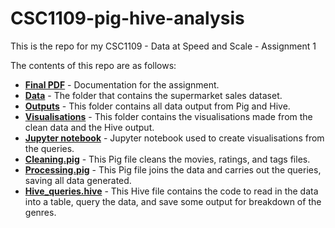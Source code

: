 # CSC1109-pig-hive-analysis

This is the repo for my CSC1109 - Data at Speed and Scale - Assignment 1

The contents of this repo are as follows:

- [**Final PDF**](./path/to/Final_PDF.pdf) - Documentation for the assignment.
- [**Data**](./data) - The folder that contains the supermarket sales dataset.
- [**Outputs**](./outputs) - This folder contains all data output from Pig and Hive.
- [**Visualisations**](./visualisations) - This folder contains the visualisations made from the clean data and the Hive output.
- [**Jupyter notebook**](./Jupyter_notebook.ipynb) - Jupyter notebook used to create visualisations from the queries.
- [**Cleaning.pig**](./Cleaning.pig) - This Pig file cleans the movies, ratings, and tags files.
- [**Processing.pig**](./Processing.pig) - This Pig file joins the data and carries out the queries, saving all data generated.
- [**Hive_queries.hive**](./Hive_queries.hive) - This Hive file contains the code to read in the data into a table, query the data, and save some output for breakdown of the genres.

